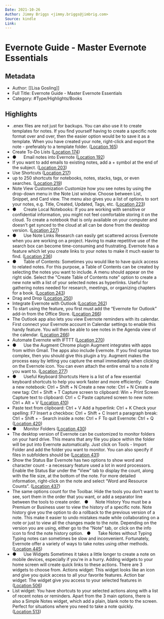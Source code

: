 ```yaml
---
Date: 2021-10-26
Author: Jimmy Briggs <jimmy.briggs@jimbrig.com>
Source: kindle
Link:
---
```

# Evernote Guide - Master Evernote Essentials

## Metadata
- Author: [[Lisa Gosling]]
- Full Title: Evernote Guide - Master Evernote Essentials
- Category: #Type/Highlights/Books

## Highlights
- .enex files are not just for backups. You can also use it to create templates for notes. If you find yourself having to create a specific note format over and over, then the easier option would be to save it as a template. When you have created your note, right-click and export the note - preferably to a template folder. ([Location 165](https://readwise.io/to_kindle?action=open&asin=B07XHFMLJ6&location=165))
- Create To-Do Lists ([Location 174](https://readwise.io/to_kindle?action=open&asin=B07XHFMLJ6&location=174))
- ●      Email notes into Evernote ([Location 192](https://readwise.io/to_kindle?action=open&asin=B07XHFMLJ6&location=192))
- If you want to add emails to existing notes, add a + symbol at the end of the subject. ([Location 203](https://readwise.io/to_kindle?action=open&asin=B07XHFMLJ6&location=203))
- Use Shortcuts ([Location 217](https://readwise.io/to_kindle?action=open&asin=B07XHFMLJ6&location=217))
- up to 250 shortcuts for notebooks, notes, stacks, tags, or even searches. ([Location 219](https://readwise.io/to_kindle?action=open&asin=B07XHFMLJ6&location=219))
- Note View Customization Customize how you see notes by using the drop-down menu in the Note List window. Choose between List, Snippet, and Card view. The menu also gives you a list of options to sort your notes, e.g. Title, Created, Updated, Tags, etc. ([Location 223](https://readwise.io/to_kindle?action=open&asin=B07XHFMLJ6&location=223))
- ●      Create Local Notebooks: If you are working with sensitive or confidential information, you might not feel comfortable storing it on the cloud. To create a notebook that is only available on your computer and doesn't get synced to the cloud at all can be done from the desktop version. ([Location 227](https://readwise.io/to_kindle?action=open&asin=B07XHFMLJ6&location=227))
- ●      Use Note Links Research can easily get scattered across Evernote when you are working on a project. Having to make repetitive use of the search box can become time-consuming and frustrating. Evernote has a feature which let you create links to your notes to make it much easier to find. ([Location 236](https://readwise.io/to_kindle?action=open&asin=B07XHFMLJ6&location=236))
- ●      Table of Contents: Sometimes you would like to have quick access to related notes. For this purpose, a Table of Contents can be created by selecting the notes you want to include. A menu should appear on the right side. Select the "Create Table of Contents note" option to create a new note with a list of your selected notes as hyperlinks. Useful for gathering notes needed for research, meetings, or organizing chapters for a book. ([Location 243](https://readwise.io/to_kindle?action=open&asin=B07XHFMLJ6&location=243))
- Drag and Drop ([Location 250](https://readwise.io/to_kindle?action=open&asin=B07XHFMLJ6&location=250))
- Integrate Evernote with Outlook ([Location 262](https://readwise.io/to_kindle?action=open&asin=B07XHFMLJ6&location=262))
- To start using the feature, you first must add the “Evernote for Outlook” add-in from the Office Store. ([Location 266](https://readwise.io/to_kindle?action=open&asin=B07XHFMLJ6&location=266))
- The Outlook app also lets you view Evernote reminders with its calendar. First connect your Evernote account in Calendar settings to enable this handy feature. You will then be able to see notes in the Agenda view of the calendar. ([Location 266](https://readwise.io/to_kindle?action=open&asin=B07XHFMLJ6&location=266))
- Automate Evernote with IFTTT ([Location 270](https://readwise.io/to_kindle?action=open&asin=B07XHFMLJ6&location=270))
- ●      Use the Augment Chrome plugin Augment integrates with apps from within Gmail. The apps also include Evernote. If you find syntax too complex, then you should give this plugin a try. Augment makes the process easy by letting you capture the email immediately when clicking on the Evernote icon. You can even attach the entire email to a note if you want to. ([Location 277](https://readwise.io/to_kindle?action=open&asin=B07XHFMLJ6&location=277))
- ●      Useful Keyboard Shortcuts Here is a list of a few essential keyboard shortcuts to help you work faster and more efficiently:   Create a new notebook: Ctrl + Shift + N Create a new note: Ctrl + N Create a new tag: Ctrl + Shift + T Capture screen to clipboard: Win + Print Screen Capture text to clipboard: Ctrl + C Paste captured screen to new note: Ctrl + Alt + V ([Location 410](https://readwise.io/to_kindle?action=open&asin=B07XHFMLJ6&location=410))
- Paste text from clipboard: Ctrl + V Add a hyperlink: Ctrl + K Check your spelling: F7 Insert a checkbox: Ctrl + Shift + C Insert a paragraph break: Ctrl + Shift + - Search inside a note: Ctrl + F To quit Evernote: Ctrl + Q ([Location 420](https://readwise.io/to_kindle?action=open&asin=B07XHFMLJ6&location=420))
- ●      Monitor Folders ([Location 430](https://readwise.io/to_kindle?action=open&asin=B07XHFMLJ6&location=430))
- The desktop version of Evernote can be customized to monitor folders on your hard drive. This means that any file you place within the folder will be put into Evernote automatically. Just click on Tools - Import Folder and add the folder you want to monitor. You can also specify if files in subfolders should be ([Location 431](https://readwise.io/to_kindle?action=open&asin=B07XHFMLJ6&location=431))
- Show the Status Bar Evernote has two options to show word and character count - a necessary feature used a lot in word processors. Enable the Status Bar under the “View” tab to display the count, along with the file size, at the bottom of the note. For more detailed information, right-click on the note and select “Word and Resource Counts”. ([Location 437](https://readwise.io/to_kindle?action=open&asin=B07XHFMLJ6&location=437))
- The same options count for the Toolbar. Hide the tools you don’t want to see, sort them in the order that you want, or add a separator line between the tools to create order.   ●      Note History You must be a Premium or Business user to view the history of a specific note. Note history give you the option to do a rollback to the previous version of a note. This make it easier to undo mistakes made while collaborating on a note or just to view all the changes made to the note. Depending on the version you are using, either go to the "Note" tab, or click on the info icon to find the note history option.   ●      Take Notes without Typing Typing notes can sometimes be slow and inconvenient. Fortunately, Evernote offer a variety of ways to take notes using other methods. ([Location 445](https://readwise.io/to_kindle?action=open&asin=B07XHFMLJ6&location=445))
- ●      Use Widgets Sometimes it takes a little longer to create a note on mobile devices, especially if you're in a hurry. Adding widgets to your home screen will create quick links to these actions. There are 3 widgets to choose from. Actions widget: This widget looks like an icon and give you quick access to all your favorite features. Action bar widget: The widget give you access to your selected features in ([Location 506](https://readwise.io/to_kindle?action=open&asin=B07XHFMLJ6&location=506))
- List widget: You have shortcuts to your selected actions along with a list of recent notes or reminders. Apart from the 3 main options, there is also a Simple Notes widget, which add a plain, blank note to the screen. Perfect for situations where you need to take a note quickly. ([Location 513](https://readwise.io/to_kindle?action=open&asin=B07XHFMLJ6&location=513))
